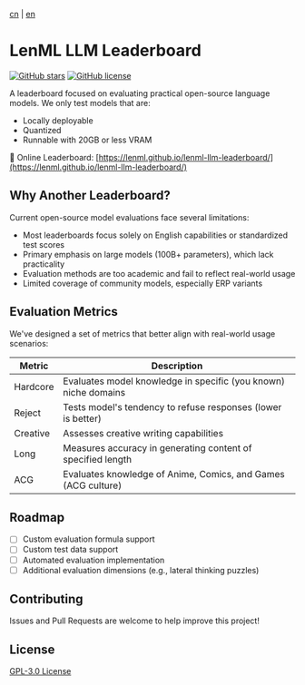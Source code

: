 [cn](./README.md) | [en](./README.en.md)

# LenML LLM Leaderboard

[![GitHub stars](https://img.shields.io/github/stars/lenML/lenml-llm-leaderboard)](https://github.com/lenML/lenml-llm-leaderboard/stargazers)
[![GitHub license](https://img.shields.io/github/license/lenML/lenml-llm-leaderboard)](https://github.com/lenML/lenml-llm-leaderboard/blob/main/LICENSE)

A leaderboard focused on evaluating practical open-source language models. We only test models that are:
- Locally deployable
- Quantized
- Runnable with 20GB or less VRAM

🔗 Online Leaderboard: [https://lenml.github.io/lenml-llm-leaderboard/](https://lenml.github.io/lenml-llm-leaderboard/)

## Why Another Leaderboard?

Current open-source model evaluations face several limitations:
- Most leaderboards focus solely on English capabilities or standardized test scores
- Primary emphasis on large models (100B+ parameters), which lack practicality
- Evaluation methods are too academic and fail to reflect real-world usage
- Limited coverage of community models, especially ERP variants

## Evaluation Metrics

We've designed a set of metrics that better align with real-world usage scenarios:

| Metric | Description |
|--------|-------------|
| Hardcore | Evaluates model knowledge in specific (you known) niche domains |
| Reject | Tests model's tendency to refuse responses (lower is better) |
| Creative | Assesses creative writing capabilities |
| Long | Measures accuracy in generating content of specified length |
| ACG | Evaluates knowledge of Anime, Comics, and Games (ACG culture) |

## Roadmap

- [ ] Custom evaluation formula support
- [ ] Custom test data support
- [ ] Automated evaluation implementation
- [ ] Additional evaluation dimensions (e.g., lateral thinking puzzles)

## Contributing

Issues and Pull Requests are welcome to help improve this project!

## License

[GPL-3.0 License](LICENSE)